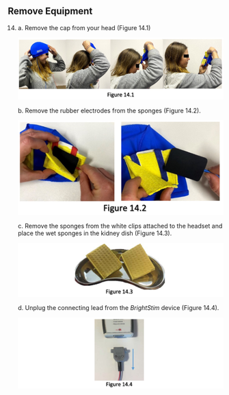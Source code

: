 ## Remove Equipment

14. a. Remove the cap from your head (Figure 14.1)

    ![](media/14.1.jpeg)

    b. Remove the rubber electrodes from the sponges (Figure 14.2).

    ![](media/14.2.jpeg)


    c. Remove the sponges from the white clips attached to the headset and place
      the wet sponges in the kidney dish (Figure 14.3).

    ![](media/14.3.jpeg)

    d. Unplug the connecting lead from the *BrightStim* device (Figure 14.4).

    ![](media/14.4.jpeg)


